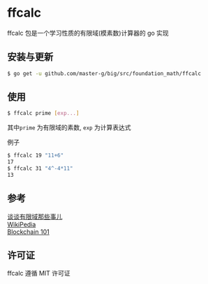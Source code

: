 ffcalc
======

ffcalc 包是一个学习性质的有限域(模素数)计算器的 go 实现

## 安装与更新

```bash
$ go get -u github.com/master-g/big/src/foundation_math/ffcalc
```

## 使用

```bash
$ ffcalc prime [exp...]
```

其中`prime` 为有限域的素数, `exp` 为计算表达式 

例子

```bash
$ ffcalc 19 "11+6"
17
$ ffcalc 31 "4^-4*11"
13
```

## 参考

[谈谈有限域那些事儿](https://blog.csdn.net/qmickecs/article/details/77281602)  
[WikiPedia](https://en.wikipedia.org/wiki/Finite_field#GF(p2)_for_an_odd_prime_p)  
[Blockchain 101](https://eng.paxos.com/blockchain-101-foundational-math)  

## 许可证

ffcalc 遵循 MIT 许可证